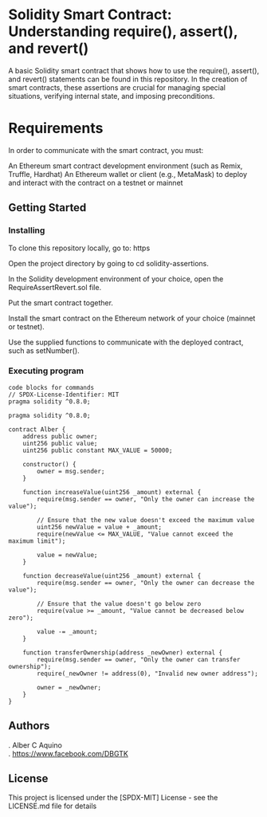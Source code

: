 # Solidity Smart Contract: Understanding require(), assert(), and revert()

A basic Solidity smart contract that shows how to use the require(), assert(), and revert() statements can be found in this repository. In the creation of smart contracts, these assertions are crucial for managing special situations, verifying internal state, and imposing preconditions.

# Requirements

In order to communicate with the smart contract, you must:

An Ethereum smart contract development environment (such as Remix, Truffle, Hardhat)
An Ethereum wallet or client (e.g., MetaMask) to deploy and interact with the contract on a testnet or mainnet

## Getting Started

### Installing
To clone this repository locally, go to: https

Open the project directory by going to cd solidity-assertions.

In the Solidity development environment of your choice, open the RequireAssertRevert.sol file.

Put the smart contract together.

Install the smart contract on the Ethereum network of your choice (mainnet or testnet).

Use the supplied functions to communicate with the deployed contract, such as setNumber().


### Executing program


```
code blocks for commands
// SPDX-License-Identifier: MIT
pragma solidity ^0.8.0;

pragma solidity ^0.8.0;

contract Alber {
    address public owner;
    uint256 public value;
    uint256 public constant MAX_VALUE = 50000;

    constructor() {
        owner = msg.sender;
    }

    function increaseValue(uint256 _amount) external {
        require(msg.sender == owner, "Only the owner can increase the value");
        
        // Ensure that the new value doesn't exceed the maximum value
        uint256 newValue = value + _amount;
        require(newValue <= MAX_VALUE, "Value cannot exceed the maximum limit");
        
        value = newValue;
    }

    function decreaseValue(uint256 _amount) external {
        require(msg.sender == owner, "Only the owner can decrease the value");
        
        // Ensure that the value doesn't go below zero
        require(value >= _amount, "Value cannot be decreased below zero");
        
        value -= _amount;
    }

    function transferOwnership(address _newOwner) external {
        require(msg.sender == owner, "Only the owner can transfer ownership");
        require(_newOwner != address(0), "Invalid new owner address");
        
        owner = _newOwner;
    }
}
```




## Authors



. Alber C Aquino  
. https://www.facebook.com/DBGTK


## License

This project is licensed under the [SPDX-MIT] License - see the LICENSE.md file for details
